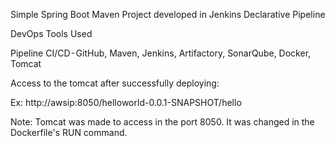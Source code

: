 Simple Spring Boot Maven Project developed in Jenkins Declarative Pipeline

DevOps Tools Used

Pipeline CI/CD - GitHub, Maven, Jenkins, Artifactory, SonarQube, Docker, Tomcat

Access to the tomcat after successfully deploying:

Ex: http://awsip:8050/helloworld-0.0.1-SNAPSHOT/hello

Note: Tomcat was made to access in the port 8050. It was changed in the Dockerfile's RUN command.
